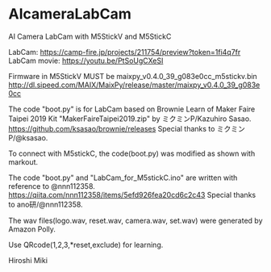 # AIcameraLabCam
AI Camera LabCam with M5StickV and M5StickC

LabCam: https://camp-fire.jp/projects/211754/preview?token=1fi4q7fr
LabCam movie: https://youtu.be/PtSoUgCXeSI

Firmware in M5StickV MUST be maixpy_v0.4.0_39_g083e0cc_m5stickv.bin
http://dl.sipeed.com/MAIX/MaixPy/release/master/maixpy_v0.4.0_39_g083e0cc

The code "boot.py" is for LabCam based on Brownie Learn of Maker Faire Taipei 2019 Kit "MakerFaireTaipei2019.zip" by ミクミンP/Kazuhiro Sasao.
https://github.com/ksasao/brownie/releases
Special thanks to ミクミンP/@ksasao.

To connect with M5stickC, the code(boot.py) was modified as shown with markout.

The code "boot.py" and "LabCam_for_M5stickC.ino" are written with reference to @nnn112358.
https://qiita.com/nnn112358/items/5efd926fea20cd6c2c43
Special thanks to ano研/@nnn112358.

The wav files(logo.wav, reset.wav, camera.wav, set.wav) were generated by Amazon Polly.

Use QRcode(1,2,3,*reset,exclude) for learning.

Hiroshi Miki
